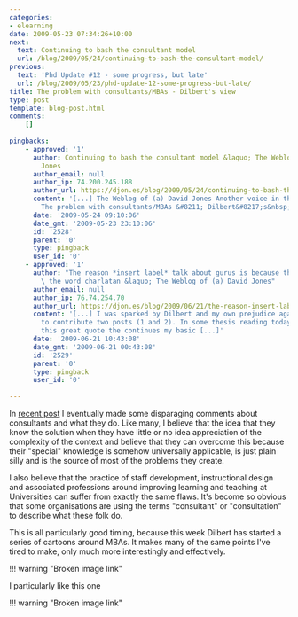 ```yaml
---
categories:
- elearning
date: 2009-05-23 07:34:26+10:00
next:
  text: Continuing to bash the consultant model
  url: /blog/2009/05/24/continuing-to-bash-the-consultant-model/
previous:
  text: 'Phd Update #12 - some progress, but late'
  url: /blog/2009/05/23/phd-update-12-some-progress-but-late/
title: The problem with consultants/MBAs - Dilbert's view
type: post
template: blog-post.html
comments:
    []
    
pingbacks:
    - approved: '1'
      author: Continuing to bash the consultant model &laquo; The Weblog of (a) David
        Jones
      author_email: null
      author_ip: 74.200.245.188
      author_url: https://djon.es/blog/2009/05/24/continuing-to-bash-the-consultant-model/
      content: '[...] The Weblog of (a) David Jones Another voice in the blogosphere    &laquo;
        The problem with consultants/MBAs &#8211; Dilbert&#8217;s&nbsp;view [...]'
      date: '2009-05-24 09:10:06'
      date_gmt: '2009-05-23 23:10:06'
      id: '2528'
      parent: '0'
      type: pingback
      user_id: '0'
    - approved: '1'
      author: "The reason *insert label* talk about gurus is because they can\u2019t spell\
        \ the word charlatan &laquo; The Weblog of (a) David Jones"
      author_email: null
      author_ip: 76.74.254.70
      author_url: https://djon.es/blog/2009/06/21/the-reason-insert-label-talk-about-gurus-is-because-they-can%e2%80%99t-spell-the-word-charlatan/
      content: '[...] I was sparked by Dilbert and my own prejudice against external consultants
        to contribute two posts (1 and 2). In some thesis reading today, I came across
        this great quote the continues my basic [...]'
      date: '2009-06-21 10:43:08'
      date_gmt: '2009-06-21 00:43:08'
      id: '2529'
      parent: '0'
      type: pingback
      user_id: '0'
    
---
```

In [recent post](/blog/2009/05/21/wheres-the-inspiration-wheres-the-desire-to-improve/) I eventually made some disparaging comments about consultants and what they do. Like many, I believe that the idea that they know the solution when they have little or no idea appreciation of the complexity of the context and believe that they can overcome this because their "special" knowledge is somehow universally applicable, is just plain silly and is the source of most of the problems they create.

I also believe that the practice of staff development, instructional design and associated professions around improving learning and teaching at Universities can suffer from exactly the same flaws. It's become so obvious that some organisations are using the terms "consultant" or "consultation" to describe what these folk do.

This is all particularly good timing, because this week Dilbert has started a series of cartoons around MBAs. It makes many of the same points I've tired to make, only much more interestingly and effectively.

!!! warning "Broken image link"

I particularly like this one

!!! warning "Broken image link"